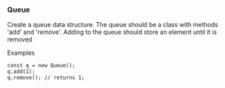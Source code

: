 ### Queue

Create a queue data structure.  The queue should be a class with methods 'add' and 'remove'. Adding to the queue should store an element until it is removed

Examples

```
const q = new Queue();
q.add(1);
q.remove(); // returns 1;
```
